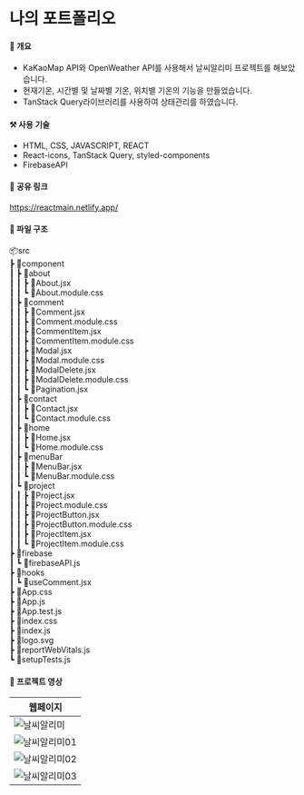 # 나의 포트폴리오

#### 📝 개요
+ KaKaoMap API와 OpenWeather API를 사용해서 날씨알리미 프로젝트를 해보았습니다.
+ 현재기온, 시간별 및 날짜별 기온, 위치별 기온의 기능을 만들었습니다.
+ TanStack Query라이브러리를 사용하여 상태관리를 하였습니다.

#### ⚒ 사용 기술
+ HTML, CSS, JAVASCRIPT, REACT
+ React-icons, TanStack Query, styled-components
+ FirebaseAPI

#### 🔗 공유 링크
https://reactmain.netlify.app/

#### 📗  파일 구조
📦src <br/>
 ┣ 📂component <br/>
 ┃ ┣ 📂about <br/>
 ┃ ┃ ┣ 📜About.jsx <br/>
 ┃ ┃ ┗ 📜About.module.css <br/>
 ┃ ┣ 📂comment <br/>
 ┃ ┃ ┣ 📜Comment.jsx <br/>
 ┃ ┃ ┣ 📜Comment.module.css <br/>
 ┃ ┃ ┣ 📜CommentItem.jsx <br/>
 ┃ ┃ ┣ 📜CommentItem.module.css <br/>
 ┃ ┃ ┣ 📜Modal.jsx <br/>
 ┃ ┃ ┣ 📜Modal.module.css <br/>
 ┃ ┃ ┣ 📜ModalDelete.jsx <br/>
 ┃ ┃ ┣ 📜ModalDelete.module.css <br/>
 ┃ ┃ ┗ 📜Pagination.jsx <br/>
 ┃ ┣ 📂contact <br/>
 ┃ ┃ ┣ 📜Contact.jsx <br/>
 ┃ ┃ ┗ 📜Contact.module.css <br/>
 ┃ ┣ 📂home <br/>
 ┃ ┃ ┣ 📜Home.jsx <br/>
 ┃ ┃ ┗ 📜Home.module.css <br/>
 ┃ ┣ 📂menuBar <br/>
 ┃ ┃ ┣ 📜MenuBar.jsx <br/>
 ┃ ┃ ┗ 📜MenuBar.module.css <br/>
 ┃ ┗ 📂project <br/>
 ┃ ┃ ┣ 📜Project.jsx <br/>
 ┃ ┃ ┣ 📜Project.module.css <br/>
 ┃ ┃ ┣ 📜ProjectButton.jsx <br/>
 ┃ ┃ ┣ 📜ProjectButton.module.css <br/>
 ┃ ┃ ┣ 📜ProjectItem.jsx <br/>
 ┃ ┃ ┗ 📜ProjectItem.module.css <br/>
 ┣ 📂firebase <br/>
 ┃ ┗ 📜firebaseAPI.js <br/>
 ┣ 📂hooks <br/>
 ┃ ┗ 📜useComment.jsx <br/>
 ┣ 📜App.css <br/>
 ┣ 📜App.js <br/>
 ┣ 📜App.test.js <br/>
 ┣ 📜index.css <br/>
 ┣ 📜index.js <br/>
 ┣ 📜logo.svg <br/>
 ┣ 📜reportWebVitals.js <br/>
 ┗ 📜setupTests.js <br/>
#### 🎥 프로젝트 영상




|웹페이지|
|------|
![날씨알리미](https://user-images.githubusercontent.com/89916970/226203139-9b57dca6-1103-4f29-899e-df612707f535.gif)|
![날씨알리미01](https://user-images.githubusercontent.com/89916970/224506132-da3db601-c3a2-4b61-9dad-5783c15418e6.png)|
![날씨알리미02](https://user-images.githubusercontent.com/89916970/224506135-d959b19d-9f49-481d-98ef-128fe72a93f1.png)|
![날씨알리미03](https://user-images.githubusercontent.com/89916970/224506136-80fad40a-225c-4603-b2dd-f55d03c37592.png)|









